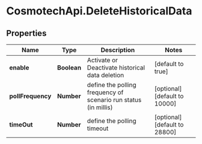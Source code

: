 # CosmotechApi.DeleteHistoricalData

## Properties

Name | Type | Description | Notes
------------ | ------------- | ------------- | -------------
**enable** | **Boolean** | Activate or Deactivate historical data deletion | [default to true]
**pollFrequency** | **Number** | define the polling frequency of scenario run status (in millis) | [optional] [default to 10000]
**timeOut** | **Number** | define the polling timeout | [optional] [default to 28800]


